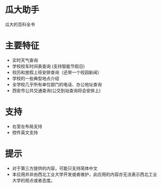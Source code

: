 # 瓜大助手

瓜大的百科全书

# 主要特征

+ 实时天气查询
+ 学校校车时间表查询 (支持智能节假日)
+ 校历和放假上班安排查询（还带一个校园新闻）
+ 学校的一些典型地点介绍
+ 全学校几乎所有单位部门的电话、办公地址查询
+ 西安市公共交通查询(公交到站查询将会安排上)

# 支持

+ 右至左布局支持
+ 控件英文支持

# 提示

+ 对于第三方提供的内容，可能只支持简体中文
+ 本应用并非由西北工业大学开发或者维护，此应用的内容亦无法表示西北工业大学的观点或者态度。